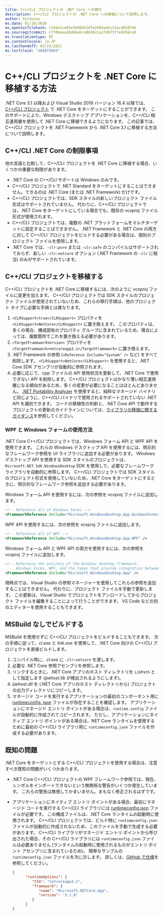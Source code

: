 ```yaml
---
title: C++/CLI プロジェクトの .NET Core への移行
description: C++/CLI プロジェクトの .NET Core への移植について説明します。
author: mjrousos
ms.date: 01/10/2020
ms.openlocfilehash: 1194e1ce03e5b86052d7e2584aa5c15acd01874b
ms.sourcegitcommit: c7f0beaa2bd66ebca86362ca17d673f7e8256ca6
ms.translationtype: HT
ms.contentlocale: ja-JP
ms.lasthandoff: 03/23/2021
ms.locfileid: "104873693"
---
```

# <a name="how-to-port-a-ccli-project-to-net-core"></a>C++/CLI プロジェクトを .NET Core に移植する方法

.NET Core 3.1 以降および Visual Studio 2019 バージョン 16.4 以降では、[C++/CLI プロジェクト](/cpp/dotnet/dotnet-programming-with-cpp-cli-visual-cpp) で .NET Core をターゲットにすることができます。 このサポートにより、Windows デスクトップ アプリケーションを、C++/CLI 相互運用層を使用して .NET Core に移植できるようになります。 この記事では、C++/CLI プロジェクトを .NET Framework から .NET Core 3.1 に移植する方法について説明します。

## <a name="ccli-net-core-limitations"></a>C++/CLI .NET Core の制限事項

他の言語と比較して、C++/CLI プロジェクトを .NET Core に移植する場合、いくつかの重要な制限があります。

* .NET Core の C++/CLI サポートは Windows のみです。
* C++/CLI プロジェクトで .NET Standard をターゲットにすることはできません。できるのは .NET Core (または .NET Framework) だけです。
* C++/CLI プロジェクトでは、SDK スタイルの新しいプロジェクト ファイル形式はサポートされていません。 代わりに、C++/CLI プロジェクトでは、.NET Core をターゲットにしている場合でも、既存の vcxproj ファイル形式が使用されます。
* C++/CLI プロジェクトでは、複数の .NET プラットフォームをマルチターゲットに設定することはできません。 .NET Framework と .NET Core の両方に対して C++/CLI プロジェクトをビルドする必要がある場合は、個別のプロジェクト ファイルを使用します。
* .NET Core では、`-clr:pure` または `-clr:safe` のコンパイルはサポートされておらず、新しい `-clr:netcore` オプション (.NET Framework の `-clr` に相当) のみがサポートされています。

## <a name="port-a-ccli-project"></a>C++/CLI プロジェクトを移植する

C++/CLI プロジェクトを .NET Core に移植するには、次のように vcxproj ファイルに変更を加えます。 C++/CLI プロジェクトでは SDK スタイルのプロジェクト ファイルが使用されていないため、これらの移行手順は、他のプロジェクト タイプに必要な手順とは異なります。

1. `<CLRSupport>true</CLRSupport>` プロパティを `<CLRSupport>NetCore</CLRSupport>` に置き換えます。 このプロパティは、多くの場合、構成固有のプロパティ グループに含まれているため、場合によっては、複数箇所でこれを置き換える必要があります。
2. `<TargetFrameworkVersion>` プロパティを `<TargetFramework>netcoreapp3.1</TargetFramework>` に置き換えます。
3. .NET Framework の参照 (`<Reference Include="System" />` など) をすべて削除します。 `<CLRSupport>NetCore</CLRSupport>` を使用すると、.NET Core SDK アセンブリが自動的に参照されます。
4. 必要に応じて、cpp ファイルの API 使用状況を更新して、.NET Core で使用できない API を削除します。 C++/CLI プロジェクトはかなり薄い相互運用層になる傾向があるため、多くの変更が必要になることはほとんどありません。 [.NET Portability Analyzer](../../standard/analyzers/portability-analyzer.md) を使用すると、純粋なマネージド バイナリと同じように、C++/CLI バイナリで使用されるサポートされていない .NET API を識別できます。 コードの移植性の判断と、.NET Core API で動作するプロジェクトの更新のガイドラインについては、[ライブラリの移植に関するガイダンス](./libraries.md#determine-portability)を参照してください。

### <a name="wpf-and-windows-forms-usage"></a>WPF と Windows フォームの使用方法

.NET Core C++/CLI プロジェクトでは、Windows フォーム API と WPF API を使用できます。 これらの Windows デスクトップ API を使用するには、明示的なフレームワーク参照を UI ライブラリに追加する必要があります。 Windows デスクトップ API を使用する SDK スタイルのプロジェクトは、`Microsoft.NET.Sdk.WindowsDesktop` SDK を使用して、必要なフレームワーク ライブラリを自動的に参照します。 C++/CLI プロジェクトでは SDK スタイルのプロジェクト形式を使用していないため、.NET Core をターゲットにするときに、明示的なフレームワーク参照を追加する必要があります。

Windows フォーム API を使用するには、次の参照を vcxproj ファイルに追加します。

```xml
<!-- Reference all of Windows Forms -->
<FrameworkReference Include="Microsoft.WindowsDesktop.App.WindowsForms" />
```

WPF API を使用するには、次の参照を vcxproj ファイルに追加します。

```xml
<!-- Reference all of WPF -->
<FrameworkReference Include="Microsoft.WindowsDesktop.App.WPF" />
```

Windows フォーム API と WPF API の両方を使用するには、次の参照を vcxproj ファイルに追加します。

```xml
<!-- Reference the entirety of the Windows desktop framework:
     Windows Forms, WPF, and the types that provide integration between them -->
<FrameworkReference Include="Microsoft.WindowsDesktop.App" />
```

現時点では、Visual Studio の参照マネージャーを使用してこれらの参照を追加することはできません。 代わりに、プロジェクト ファイルを手動で更新します。 この更新は、Visual Studio でプロジェクトをアンロードしてからプロジェクト ファイルを編集することによって行うことができます。 VS Code などの別のエディターを使用することもできます。

## <a name="build-without-msbuild"></a>MSBuild なしでビルドする

MSBuild を使用せずに C++/CLI プロジェクトをビルドすることもできます。 次の手順に従って、*cl.exe* と *link.exe* を使用して、.NET Core 向けの C++/CLI プロジェクトを直接ビルドします。

1. コンパイル時に、*cl.exe* に `-clr:netcore` を渡します。
2. 必要な .NET Core 参照アセンブリを参照します。
3. リンクするときに、.NET Core アプリのホスト ディレクトリを `LibPath` として指定します (*ijwhost.lib* が検出されるようにします)。
4. *ijwhost.dll* を (.NET Core アプリのホスト ディレクトリから) プロジェクトの出力ディレクトリにコピーします。
5. マネージド コードを実行するアプリケーションの最初のコンポーネント用に [runtimeconfig. json](https://github.com/dotnet/sdk/blob/main/documentation/specs/runtime-configuration-file.md) ファイルが存在することを確認します。 アプリケーションにマネージド エントリ ポイントがある場合は、`runtime.config` ファイルが自動的に作成されてコピーされます。 ただし、アプリケーションにネイティブ エントリ ポイントがある場合は、NET Core ランタイムを使用するために最初の C++/CLI ライブラリ用に `runtimeconfig.json` ファイルを作成する必要があります。

## <a name="known-issues"></a>既知の問題

.NET Core をターゲットとする C++/CLI プロジェクトを使用する場合は、注意すべき既知の問題がいくつかあります。

* .NET Core C++/CLI プロジェクトの WPF フレームワーク参照では、現在、シンボルをインポートできないという無関係な警告がいくつか発生しています。 これらの警告は無視してかまいません。まもなく修正されるはずです。
* アプリケーションにネイティブ エントリ ポイントがある場合、最初にマネージド コードを実行する C++/CLI ライブラリには [runtimeconfig.json](https://github.com/dotnet/sdk/blob/main/documentation/specs/runtime-configuration-file.md) ファイルが必要です。 この構成ファイルは、.NET Core ランタイムの起動時に使用されます。 C++/CLI プロジェクトでは、ビルド時に `runtimeconfig.json` ファイルが自動的に作成されないため、このファイルを手動で生成する必要があります。 C++/CLI ライブラリがマネージド エントリ ポイントから呼び出された場合、その C++/CLI ライブラリには `runtimeconfig.json` ファイルは必要ありません (ランタイムの起動時に使用されるものがエントリ ポイント アセンブリに含まれているため)。 簡単なサンプルの `runtimeconfig.json` ファイルを次に示します。 詳しくは、[GitHub で仕様](https://github.com/dotnet/sdk/blob/main/documentation/specs/runtime-configuration-file.md)を参照してください。

    ```json
    {
          "runtimeOptions": {
             "tfm": "netcoreapp3.1",
             "framework": {
                "name": "Microsoft.NETCore.App",
                "version": "3.1.0"
             }
          }
    }
    ```
